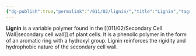 ```yaml
---
{"dg-publish":true,"permalink":"/011/02/lignin/","title":"Lignin","tags":["BIOL412"],"noteIcon":"1","created":"2024-09-26T13:45:04.098-07:00","updated":"2024-09-26T15:20:39.016-07:00"}
---
```


**Lignin** is a variable polymer found in the [[011/02/Secondary Cell Wall\|secondary cell wall]] of plant cells. It is a phenolic polymer in the form of an aromatic ring with a hydroxyl group. Lignin reinforces the rigidity and hydrophobic nature of the secondary cell wall.
